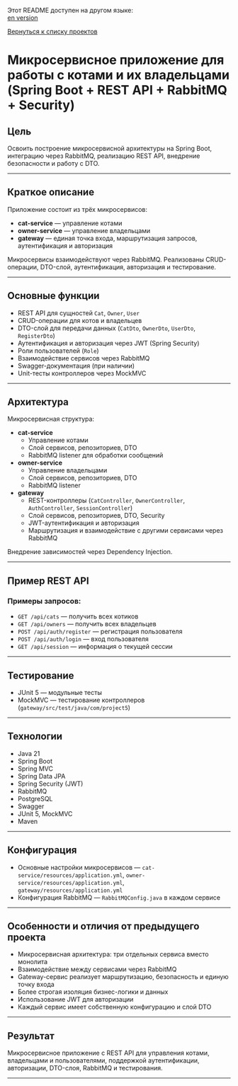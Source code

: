 Этот README доступен на другом языке:  
[en version](README.md)

[Вернуться к списку проектов](../README.ru.md)

# Микросервисное приложение для работы с котами и их владельцами (Spring Boot + REST API + RabbitMQ + Security)

## Цель
Освоить построение микросервисной архитектуры на Spring Boot, интеграцию через RabbitMQ, реализацию REST API, внедрение безопасности и работу с DTO.

---

## Краткое описание
Приложение состоит из трёх микросервисов:  
- **cat-service** — управление котами  
- **owner-service** — управление владельцами  
- **gateway** — единая точка входа, маршрутизация запросов, аутентификация и авторизация

Микросервисы взаимодействуют через RabbitMQ. Реализованы CRUD-операции, DTO-слой, аутентификация, авторизация и тестирование.

---

## Основные функции
- REST API для сущностей `Cat`, `Owner`, `User`
- CRUD-операции для котов и владельцев
- DTO-слой для передачи данных (`CatDto`, `OwnerDto`, `UserDto`, `RegisterDto`)
- Аутентификация и авторизация через JWT (Spring Security)
- Роли пользователей (`Role`)
- Взаимодействие сервисов через RabbitMQ
- Swagger-документация (при наличии)
- Unit-тесты контроллеров через MockMVC

---

## Архитектура

Микросервисная структура:
- **cat-service**  
  - Управление котами 
  - Слой сервисов, репозиториев, DTO  
  - RabbitMQ listener для обработки сообщений  
- **owner-service**  
  - Управление владельцами  
  - Слой сервисов, репозиториев, DTO  
  - RabbitMQ listener  
- **gateway**  
  - REST-контроллеры (`CatController`, `OwnerController`, `AuthController`, `SessionController`)  
  - Слой сервисов, репозиториев, DTO, Security  
  - JWT-аутентификация и авторизация  
  - Маршрутизация и взаимодействие с другими сервисами через RabbitMQ

Внедрение зависимостей через Dependency Injection.

---

## Пример REST API

### Примеры запросов:
- `GET /api/cats` — получить всех котиков
- `GET /api/owners` — получить всех владельцев
- `POST /api/auth/register` — регистрация пользователя
- `POST /api/auth/login` — вход пользователя
- `GET /api/session` — информация о текущей сессии

---

## Тестирование

- JUnit 5 — модульные тесты
- MockMVC — тестирование контроллеров (`gateway/src/test/java/com/project5`)

---

## Технологии
- Java 21
- Spring Boot
- Spring MVC
- Spring Data JPA
- Spring Security (JWT)
- RabbitMQ
- PostgreSQL
- Swagger 
- JUnit 5, MockMVC
- Maven

---

## Конфигурация
- Основные настройки микросервисов — `cat-service/resources/application.yml`, `owner-service/resources/application.yml`, `gateway/resources/application.yml`
- Конфигурация RabbitMQ — `RabbitMQConfig.java` в каждом сервисе

---

## Особенности и отличия от предыдущего проекта

- Микросервисная архитектура: три отдельных сервиса вместо монолита
- Взаимодействие между сервисами через RabbitMQ
- Gateway-сервис реализует маршрутизацию, безопасность и единую точку входа
- Более строгая изоляция бизнес-логики и данных
- Использование JWT для авторизации
- Каждый сервис имеет собственную конфигурацию и слой DTO

---

## Результат
Микросервисное приложение с REST API для управления котами, владельцами и пользователями, поддержкой аутентификации, авторизации, DTO-слоя, RabbitMQ и тестирования.

---

